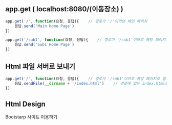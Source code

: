## app.get ( localhost:8080/(이동장소) )
```javascript
app.get('/', function(요청, 응답){    // 경로가 '/'이라면 메인 페이지
    응답.send('Main Home Page')
})
```
```javascript
app.get('/sub1', function(요청, 응답){    // 경로가 '/sub1'이므로 해당 페이지로 접속
    응답.send('Sub1 Home Page')
})
```

## Html 파일 서버로 보내기
```javascript
app.get('/', function(요청, 응답){    // 경로가 '/sub1'이므로 해당 페이지로 접속
    응답.sendFile(__dirname + '/index.html')    // 경로에 있는 index.html을 파일로 전송
})
```

## Html Design
Bootstarp 사이트 이용하기
